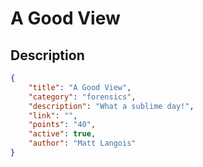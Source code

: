 # A Good View

## Description

```json
{
    "title": "A Good View",
    "category": "forensics",
    "description": "What a sublime day!",
    "link": "",
    "points": "40",
    "active": true,
    "author": "Matt Langois"
}
```
